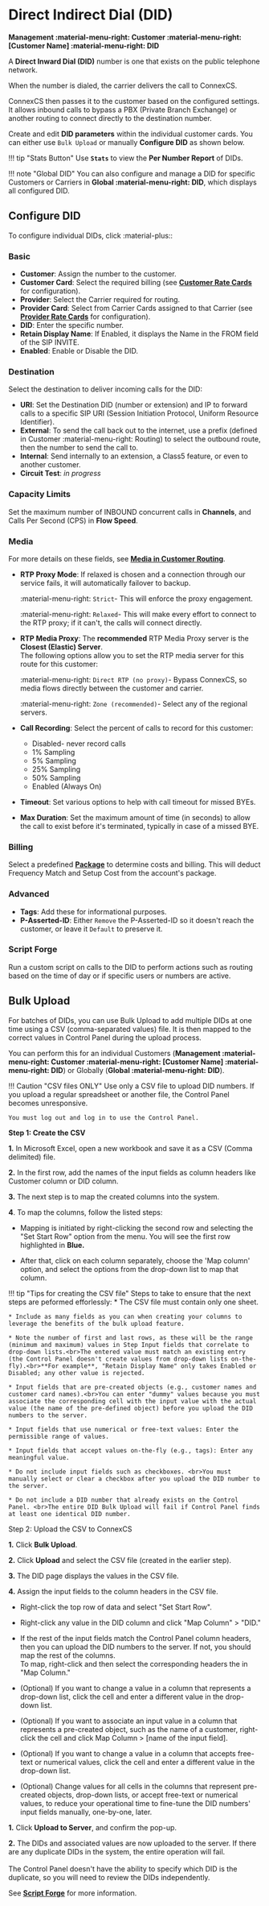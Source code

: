 # Direct Indirect Dial (DID)

**Management :material-menu-right: Customer :material-menu-right: [Customer Name] :material-menu-right: DID**

A **Direct Inward Dial (DID)** number is one that exists on the public telephone network.

When the number is dialed, the carrier delivers the call to ConnexCS.

ConnexCS then passes it to the customer based on the configured settings. It allows inbound calls to bypass a PBX (Private Branch Exchange) or another routing to connect directly to the destination number.

Create and edit **DID parameters** within the individual customer cards. You can either use `Bulk Upload` or manually **Configure DID** as shown below.

!!! tip "Stats Button"
    Use **`Stats`** to view the **Per Number Report** of DIDs.

!!! note "Global DID"
    You can also configure and manage a DID for specific Customers or Carriers in **Global :material-menu-right: DID**, which displays all configured DID.

## Configure DID

To configure individual DIDs, click :material-plus::

### Basic

+ **Customer**: Assign the number to the customer.
+ **Customer Card**: Select the required billing (see [**Customer Rate Cards**](https://docs.connexcs.com/customer-ratecard/) for configuration).
+ **Provider**: Select the Carrier required for routing.
+ **Provider Card**: Select from Carrier Cards assigned to that Carrier (see [**Provider Rate Cards**](https://docs.connexcs.com/provider-ratecard/) for configuration).
+ **DID**: Enter the specific number.
+ **Retain Display Name**: If Enabled, it displays the Name in the FROM field of the SIP INVITE.
+ **Enabled**: Enable or Disable the DID.

### Destination

Select the destination to deliver incoming calls for the DID:

+ **URI**: Set the Destination DID (number or extension) and IP to forward calls to a specific SIP URI (Session Initiation Protocol, Uniform Resource Identifier).
+ **External**: To send the call back out to the internet, use a prefix (defined in Customer :material-menu-right: Routing) to select the outbound route, then the number to send the call to.
+ **Internal**: Send internally to an extension, a Class5 feature, or even to another customer.
+ **Circuit Test**: _in progress_

### Capacity Limits

Set the maximum number of INBOUND concurrent calls in **Channels**, and Calls Per Second (CPS) in **Flow Speed**.

### Media

For more details on these fields, see [**Media in Customer Routing**](https://docs.connexcs.com/customer/routing/#media).

+ **RTP Proxy Mode**: If relaxed is chosen and a connection through our service fails, it will automatically failover to backup.

    :material-menu-right: `Strict`- This will enforce the proxy engagement.

    :material-menu-right: `Relaxed`- This will make every effort to connect to the RTP proxy; if it can't, the calls will connect directly.

+ **RTP Media Proxy**: The **recommended** RTP Media Proxy server is the **Closest (Elastic) Server**.<br>The following options allow you to set the RTP media server for this route for this customer:

    :material-menu-right: `Direct RTP (no proxy)`- Bypass ConnexCS, so media flows directly between the customer and carrier.

    :material-menu-right: `Zone (recommended)`- Select any of the regional servers.

+ **Call Recording**: Select the percent of calls to record for this customer:

  + Disabled- never record calls
  + 1% Sampling
  + 5% Sampling
  + 25% Sampling
  + 50% Sampling
  + Enabled (Always On)
  
+ **Timeout**: Set various options to help with call timeout for missed BYEs.
+ **Max Duration**: Set the maximum amount of time (in seconds) to allow the call to exist before it's terminated, typically in case of a missed BYE.

### Billing

Select a predefined [**Package**](https://docs.connexcs.com/customer/package/) to determine costs and billing. This will deduct Frequency Match and Setup Cost from the account's package.

### Advanced

+ **Tags**: Add these for informational purposes.
+ **P-Asserted-ID**: Either `Remove` the P-Asserted-ID so it doesn't reach the customer, or leave it `Default` to preserve it.

### Script Forge

Run a custom script on calls to the DID to perform actions such as routing based on the time of day or if specific users or numbers are active.

## Bulk Upload

For batches of DIDs, you can use Bulk Upload to add multiple DIDs at one time using a CSV (comma-separated values) file. It is then mapped to the correct values in Control Panel during the upload process.

You can perform this for an individual Customers (**Management :material-menu-right: Customer :material-menu-right: [Customer Name] :material-menu-right: DID**) or Globally (**Global :material-menu-right: DID**).  

!!! Caution "CSV files ONLY"
    Use only a CSV file to upload DID numbers. If you upload a regular spreadsheet or another file, the Control Panel becomes unresponsive.

    You must log out and log in to use the Control Panel.

**Step 1: Create the CSV**

**1.** In Microsoft Excel, open a new workbook and save it as a CSV (Comma delimited) file.

**2.** In the first row, add the names of the input fields as column headers like Customer column or DID column.

**3.** The next step is to map the created columns into the system.

**4**. To map the columns, follow the listed steps:

+ Mapping is initiated by right-clicking the second row and selecting the "Set Start Row" option from the menu. You will see the first row highlighted in **Blue.**

+ After that, click on each column separately, choose the 'Map column' option, and select the options from the drop-down list to map that column.

!!! tip "Tips for creating the CSV file"
    Steps to take to ensure that the next steps are peformed efforlessly:
    * The CSV file must contain only one sheet.
  
    * Include as many fields as you can when creating your columns to leverage the benefits of the bulk upload feature.
  
    * Note the number of first and last rows, as these will be the range (minimum and maximum) values in Step Input fields that correlate to drop-down lists.<br>The entered value must match an existing entry (the Control Panel doesn't create values from drop-down lists on-the-fly).<br>**For example**, "Retain Display Name" only takes Enabled or Disabled; any other value is rejected.
  
    * Input fields that are pre-created objects (e.g., customer names and customer card names).<br>You can enter "dummy" values because you must associate the corresponding cell with the input value with the actual value (the name of the pre-defined object) before you upload the DID numbers to the server.
  
    * Input fields that use numerical or free-text values: Enter the permissible range of values.
  
    * Input fields that accept values on-the-fly (e.g., tags): Enter any meaningful value.
  
    * Do not include input fields such as checkboxes. <br>You must manually select or clear a checkbox after you upload the DID number to the server.
  
    * Do not include a DID number that already exists on the Control Panel. <br>The entire DID Bulk Upload will fail if Control Panel finds at least one identical DID number.

Step 2: Upload the CSV to ConnexCS

**1.** Click **Bulk Upload**.

**2.** Click **Upload** and select the CSV file (created in the earlier step).

**3.** The DID page displays the values in the CSV file.

**4.** Assign the input fields to the column headers in the CSV file.

+ Right-click the top row of data and select "Set Start Row".
+ Right-click any value in the DID column and click "Map Column" > "DID."

+ If the rest of the input fields match the Control Panel column headers, then you can upload the DID numbers to the server. If not, you should map the rest of the columns.<br>To map, right-click and then select the corresponding headers the in "Map Column."

+ (Optional) If you want to change a value in a column that represents a drop-down list, click the cell and enter a different value in the drop-down list.

+ (Optional) If you want to associate an input value in a column that represents a pre-created object, such as the name of a customer, right-click the cell and click Map Column > [name of the input field].

+ (Optional) If you want to change a value in a column that accepts free-text or numerical values, click the cell and enter a different value in the drop-down list.

+ (Optional) Change values for all cells in the columns that represent pre-created objects, drop-down lists, or accept free-text or numerical values, to reduce your operational time to fine-tune the DID numbers' input fields manually, one-by-one, later.
  
**1.** Click **Upload to Server**, and confirm the pop-up.

**2.** The DIDs and associated values are now uploaded to the server. If there are any duplicate DIDs in the system, the entire operation will fail.<br><br>The Control Panel doesn't have the ability to specify which DID is the duplicate, so you will need to review the DIDs independently.

See [**Script Forge**](https://docs.connexcs.com/developers/scriptforge/) for more information.

<!--stackedit_data:
eyJoaXN0b3J5IjpbLTExNjg2NTgwMTFdfQ==
-->